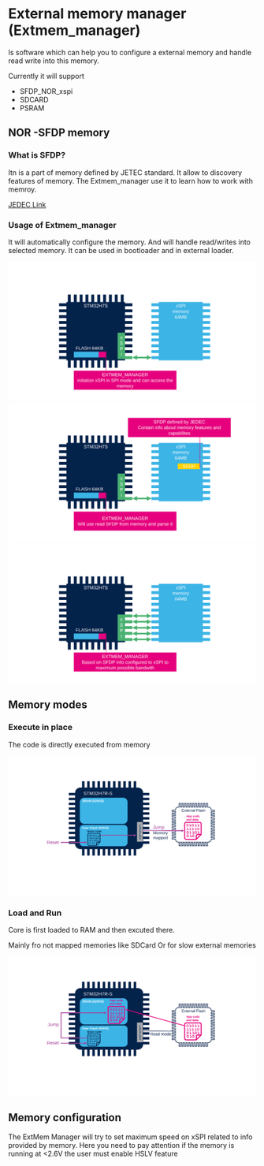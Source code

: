 # External memory manager (Extmem_manager)

Is software which can help you to configure a external memory and handle read write into this memory. 

Currently it will support
- SFDP_NOR_xspi
- SDCARD
- PSRAM


## NOR -SFDP memory

### What is SFDP?

Itn is a part of memory defined by JETEC standard. It allow to discovery features of memory. The Extmem_manager use it to learn how to work with memroy. 

[JEDEC Link](https://www.jedec.org/standards-documents/docs/jesd216b)


### Usage of Extmem_manager

It will automatically configure the memory. And will handle read/writes into selected memory. 
It can be used in bootloader and in external loader.

![](./img/Slide40.svg)
![](./img/Slide41.svg)
![](./img/Slide42.svg)

## Memory modes


### Execute in place

The code is directly executed from memory

![](./img/Slide77.svg)

### Load and Run

Core is first loaded to RAM and then excuted there.

Mainly fro not mapped memories like SDCard
Or for slow external memories

![](./img/Slide78.svg)


## Memory configuration

The ExtMem Manager will try to set maximum speed on xSPI related to info provided by memory. Here you need to pay attention if the memory is running at <2.6V the user must enable HSLV feature